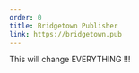 ```yaml
---
order: 0
title: Bridgetown Publisher
link: https://bridgetown.pub
---
```


This will change EVERYTHING !!!